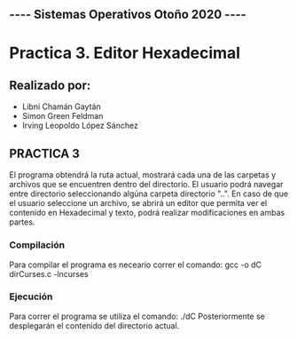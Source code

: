 ## ---- Sistemas Operativos Otoño 2020 ----

# Practica 3. Editor Hexadecimal

## Realizado por:
* Libni Chamán Gaytán
* Simon Green Feldman
* Irving Leopoldo López Sánchez

## PRACTICA 3
El programa obtendrá la ruta actual, mostrará cada una de las carpetas y archivos que se encuentren dentro del directorio. El usuario podrá navegar entre directorio seleccionando algúna carpeta directorio "..". En caso de que el usuario seleccione un archivo, se abrirá un editor que permita ver el contenido en Hexadecimal y texto, podrá realizar modificaciones en ambas partes. 

### Compilación
Para compilar el programa es neceario correr el comando: gcc -o dC dirCurses.c -lncurses

### Ejecución
Para correr el programa se utiliza el comando: ./dC Posteriormente se desplegarán el contenido del directorio actual. 
